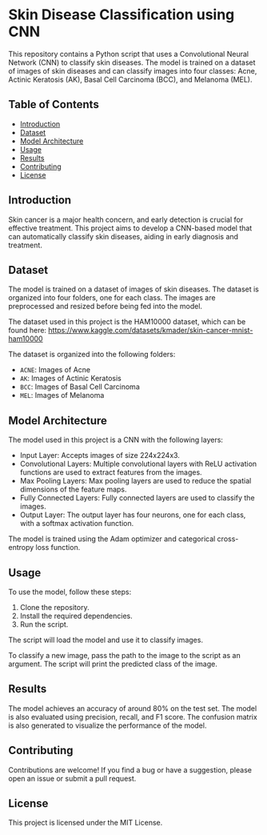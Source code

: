 # Skin Disease Classification using CNN

This repository contains a Python script that uses a Convolutional Neural Network (CNN) to classify skin diseases. The model is trained on a dataset of images of skin diseases and can classify images into four classes: Acne, Actinic Keratosis (AK), Basal Cell Carcinoma (BCC), and Melanoma (MEL).

## Table of Contents

* [Introduction](#introduction)
* [Dataset](#dataset)
* [Model Architecture](#model-architecture)
* [Usage](#usage)
* [Results](#results)
* [Contributing](#contributing)
* [License](#license)


## Introduction

Skin cancer is a major health concern, and early detection is crucial for effective treatment. This project aims to develop a CNN-based model that can automatically classify skin diseases, aiding in early diagnosis and treatment.

## Dataset

The model is trained on a dataset of images of skin diseases. The dataset is organized into four folders, one for each class. The images are preprocessed and resized before being fed into the model.

The dataset used in this project is the HAM10000 dataset, which can be found here:
https://www.kaggle.com/datasets/kmader/skin-cancer-mnist-ham10000

The dataset is organized into the following folders:

* `ACNE`: Images of Acne
* `AK`: Images of Actinic Keratosis
* `BCC`: Images of Basal Cell Carcinoma
* `MEL`: Images of Melanoma

## Model Architecture

The model used in this project is a CNN with the following layers:

* Input Layer: Accepts images of size 224x224x3.
* Convolutional Layers: Multiple convolutional layers with ReLU activation functions are used to extract features from the images.
* Max Pooling Layers: Max pooling layers are used to reduce the spatial dimensions of the feature maps.
* Fully Connected Layers: Fully connected layers are used to classify the images.
* Output Layer: The output layer has four neurons, one for each class, with a softmax activation function.

The model is trained using the Adam optimizer and categorical cross-entropy loss function.

## Usage

To use the model, follow these steps:

1. Clone the repository.
2. Install the required dependencies.
3. Run the script.

The script will load the model and use it to classify images.

To classify a new image, pass the path to the image to the script as an argument. The script will print the predicted class of the image.

## Results

The model achieves an accuracy of around 80% on the test set. The model is also evaluated using precision, recall, and F1 score. The confusion matrix is also generated to visualize the performance of the model.

## Contributing

Contributions are welcome! If you find a bug or have a suggestion, please open an issue or submit a pull request.

## License

This project is licensed under the MIT License.
